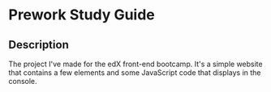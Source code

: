 # Prework Study Guide

## Description
The project I've made for the edX front-end bootcamp. It's a simple website that contains a few elements and some JavaScript code that displays in the console.